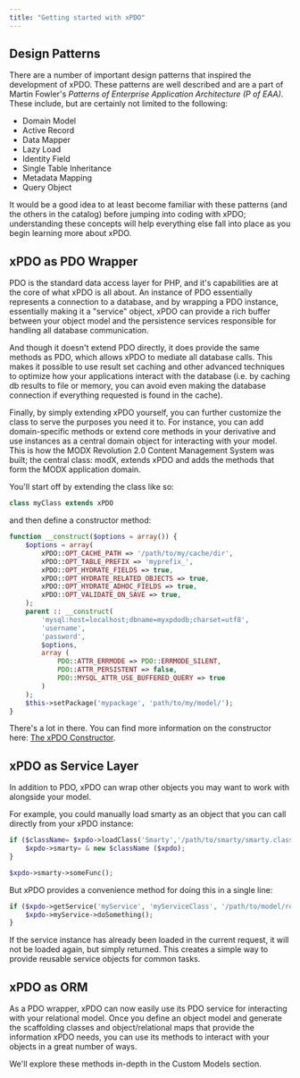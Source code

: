 ```yaml
---
title: "Getting started with xPDO"
---
```


## Design Patterns

There are a number of important design patterns that inspired the development of xPDO. These patterns are well described and are a part of Martin Fowler's _Patterns of Enterprise Application Architecture (P of EAA)_. These include, but are certainly not limited to the following:

- Domain Model
- Active Record
- Data Mapper
- Lazy Load
- Identity Field
- Single Table Inheritance
- Metadata Mapping
- Query Object

It would be a good idea to at least become familiar with these patterns (and the others in the catalog) before jumping into coding with xPDO; understanding these concepts will help everything else fall into place as you begin learning more about xPDO.

## xPDO as PDO Wrapper

PDO is the standard data access layer for PHP, and it's capabilities are at the core of what xPDO is all about. An instance of PDO essentially represents a connection to a database, and by wrapping a PDO instance, essentially making it a "service" object, xPDO can provide a rich buffer between your object model and the persistence services responsible for handling all database communication.

And though it doesn't extend PDO directly, it does provide the same methods as PDO, which allows xPDO to mediate all database calls. This makes it possible to use result set caching and other advanced techniques to optimize how your applications interact with the database (i.e. by caching db results to file or memory, you can avoid even making the database connection if everything requested is found in the cache).

Finally, by simply extending xPDO yourself, you can further customize the class to serve the purposes you need it to. For instance, you can add domain-specific methods or extend core methods in your derivative and use instances as a central domain object for interacting with your model. This is how the MODX Revolution 2.0 Content Management System was built; the central class: modX, extends xPDO and adds the methods that form the MODX application domain.

You'll start off by extending the class like so:

``` php
class myClass extends xPDO
```

and then define a constructor method:

``` php
function __construct($options = array()) {
    $options = array(
        xPDO::OPT_CACHE_PATH => '/path/to/my/cache/dir',
        xPDO::OPT_TABLE_PREFIX => 'myprefix_',
        xPDO::OPT_HYDRATE_FIELDS => true,
        xPDO::OPT_HYDRATE_RELATED_OBJECTS => true,
        xPDO::OPT_HYDRATE_ADHOC_FIELDS => true,
        xPDO::OPT_VALIDATE_ON_SAVE => true,
    );
    parent :: __construct(
        'mysql:host=localhost;dbname=myxpdodb;charset=utf8',
        'username',
        'password',
        $options,
        array (
            PDO::ATTR_ERRMODE => PDO::ERRMODE_SILENT,
            PDO::ATTR_PERSISTENT => false,
            PDO::MYSQL_ATTR_USE_BUFFERED_QUERY => true
        )
    );
    $this->setPackage('mypackage', 'path/to/my/model/');
}
```

There's a lot in there. You can find more information on the constructor here: [The xPDO Constructor](extending-modx/xpdo/create-xpdo-instance "The xPDO Constructor").

## xPDO as Service Layer

In addition to PDO, xPDO can wrap other objects you may want to work with alongside your model.

For example, you could manually load smarty as an object that you can call directly from your xPDO instance:

``` php
if ($className= $xpdo->loadClass('Smarty','/path/to/smarty/smarty.class.php', false, true)) {
    $xpdo->smarty= & new $className ($xpdo);
}

$xpdo->smarty->someFunc();
```

But xPDO provides a convenience method for doing this in a single line:

``` php
if ($xpdo->getService('myService', 'myServiceClass', '/path/to/model/root/', array('param1' => $param1, 'param2' => $param2)) {
    $xpdo->myService->doSomething();
}
```

If the service instance has already been loaded in the current request, it will not be loaded again, but simply returned. This creates a simple way to provide reusable service objects for common tasks.

## xPDO as ORM

As a PDO wrapper, xPDO can now easily use its PDO service for interacting with your relational model. Once you define an object model and generate the scaffolding classes and object/relational maps that provide the information xPDO needs, you can use its methods to interact with your objects in a great number of ways.

We'll explore these methods in-depth in the Custom Models section.
